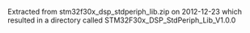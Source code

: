 Extracted from stm32f30x_dsp_stdperiph_lib.zip on 2012-12-23
which resulted in a directory called STM32F30x_DSP_StdPeriph_Lib_V1.0.0